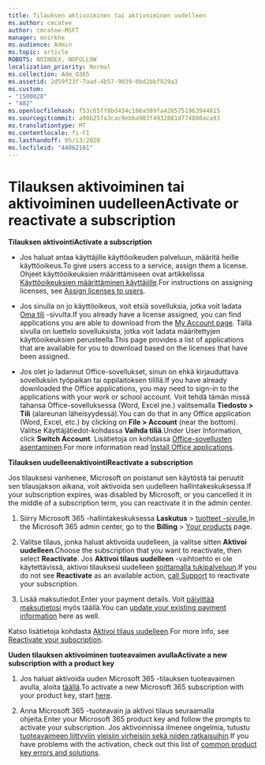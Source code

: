 ```yaml
---
title: Tilauksen aktivoiminen tai aktivoiminen uudelleen
ms.author: cmcatee
author: cmcatee-MSFT
manager: mnirkhe
ms.audience: Admin
ms.topic: article
ROBOTS: NOINDEX, NOFOLLOW
localization_priority: Normal
ms.collection: Adm_O365
ms.assetid: 2d59f23f-7aad-4b57-9039-0bd2bbf929a3
ms.custom:
- "1500028"
- "482"
ms.openlocfilehash: f53c65ff8bd434c186a589fa4285751963944815
ms.sourcegitcommit: a98b25fa3cac9ebba983f4932881d774880aca93
ms.translationtype: MT
ms.contentlocale: fi-FI
ms.lasthandoff: 05/13/2020
ms.locfileid: "44062101"
---
```

# <a name="activate-or-reactivate-a-subscription"></a><span data-ttu-id="e5b6d-102">Tilauksen aktivoiminen tai aktivoiminen uudelleen</span><span class="sxs-lookup"><span data-stu-id="e5b6d-102">Activate or reactivate a subscription</span></span>

<span data-ttu-id="e5b6d-103">**Tilauksen aktivointi**</span><span class="sxs-lookup"><span data-stu-id="e5b6d-103">**Activate a subscription**</span></span>

- <span data-ttu-id="e5b6d-104">Jos haluat antaa käyttäjille käyttöoikeuden palveluun, määritä heille käyttöoikeus.</span><span class="sxs-lookup"><span data-stu-id="e5b6d-104">To give users access to a service, assign them a license.</span></span> <span data-ttu-id="e5b6d-105">Ohjeet käyttöoikeuksien määrittämiseen ovat artikkelissa [Käyttöoikeuksien määrittäminen käyttäjille](https://docs.microsoft.com/microsoft-365/admin/manage/assign-licenses-to-users).</span><span class="sxs-lookup"><span data-stu-id="e5b6d-105">For instructions on assigning licenses, see [Assign licenses to users](https://docs.microsoft.com/microsoft-365/admin/manage/assign-licenses-to-users).</span></span>

- <span data-ttu-id="e5b6d-106">Jos sinulla on jo käyttöoikeus, voit etsiä sovelluksia, jotka voit ladata [Oma tili](https://portal.office.com/account/#installs) -sivulta.</span><span class="sxs-lookup"><span data-stu-id="e5b6d-106">If you already have a license assigned, you can find applications you are able to download from the [My Account page](https://portal.office.com/account/#installs).</span></span> <span data-ttu-id="e5b6d-107">Tällä sivulla on luettelo sovelluksista, jotka voit ladata määritettyjen käyttöoikeuksien perusteella.</span><span class="sxs-lookup"><span data-stu-id="e5b6d-107">This page provides a list of applications that are available for you to download based on the licenses that have been assigned.</span></span>

- <span data-ttu-id="e5b6d-108">Jos olet jo ladannut Office-sovellukset, sinun on ehkä kirjauduttava sovelluksiin työpaikan tai oppilaitoksen tilillä.</span><span class="sxs-lookup"><span data-stu-id="e5b6d-108">If you have already downloaded the Office applications, you may need to sign-in to the applications with your work or school account.</span></span> <span data-ttu-id="e5b6d-109">Voit tehdä tämän missä tahansa Office-sovelluksessa (Word, Excel jne.) valitsemalla **Tiedosto > Tili** (alareunan läheisyydessä).</span><span class="sxs-lookup"><span data-stu-id="e5b6d-109">You can do that in any Office application (Word, Excel, etc.) by clicking on **File > Account** (near the bottom).</span></span> <span data-ttu-id="e5b6d-110">Valitse Käyttäjätiedot-kohdassa **Vaihda tiliä**.</span><span class="sxs-lookup"><span data-stu-id="e5b6d-110">Under User Information, click **Switch Account**.</span></span> <span data-ttu-id="e5b6d-111">Lisätietoja on kohdassa [Office-sovellusten asentaminen](https://docs.microsoft.com/microsoft-365/admin/setup/install-applications).</span><span class="sxs-lookup"><span data-stu-id="e5b6d-111">For more information read [Install Office applications](https://docs.microsoft.com/microsoft-365/admin/setup/install-applications).</span></span>

<span data-ttu-id="e5b6d-112">**Tilauksen uudelleenaktivointi**</span><span class="sxs-lookup"><span data-stu-id="e5b6d-112">**Reactivate a subscription**</span></span>

<span data-ttu-id="e5b6d-113">Jos tilauksesi vanhenee, Microsoft on poistanut sen käytöstä tai peruutit sen tilausjakson aikana, voit aktivoida sen uudelleen hallintakeskuksessa.</span><span class="sxs-lookup"><span data-stu-id="e5b6d-113">If your subscription expires, was disabled by Microsoft, or you cancelled it in the middle of a subscription term, you can reactivate it in the admin center.</span></span>
  
1. <span data-ttu-id="e5b6d-114">Siirry Microsoft 365 -hallintakeskuksessa **Laskutus**  >  [tuotteet -sivulle.](https://go.microsoft.com/fwlink/p/?linkid=842054)</span><span class="sxs-lookup"><span data-stu-id="e5b6d-114">In the Microsoft 365 admin center, go to the **Billing** > [Your products](https://go.microsoft.com/fwlink/p/?linkid=842054) page.</span></span>

2. <span data-ttu-id="e5b6d-115">Valitse tilaus, jonka haluat aktivoida uudelleen, ja valitse sitten **Aktivoi uudelleen**.</span><span class="sxs-lookup"><span data-stu-id="e5b6d-115">Choose the subscription that you want to reactivate, then select **Reactivate**.</span></span> <span data-ttu-id="e5b6d-116">Jos **Aktivoi tilaus uudelleen** -vaihtoehto ei ole käytettävissä, aktivoi tilauksesi uudelleen [soittamalla tukipalveluun](https://docs.microsoft.com/microsoft-365/admin/contact-support-for-business-products).</span><span class="sxs-lookup"><span data-stu-id="e5b6d-116">If you do not see **Reactivate** as an available action, [call Support](https://docs.microsoft.com/microsoft-365/admin/contact-support-for-business-products) to reactivate your subscription.</span></span>

3. <span data-ttu-id="e5b6d-117">Lisää maksutiedot.</span><span class="sxs-lookup"><span data-stu-id="e5b6d-117">Enter your payment details.</span></span> <span data-ttu-id="e5b6d-118">Voit [päivittää maksutietosi](https://docs.microsoft.com/microsoft-365/commerce/billing-and-payments/add-update-or-remove-credit-card-or-bank-account) myös täällä.</span><span class="sxs-lookup"><span data-stu-id="e5b6d-118">You can [update your existing payment information](https://docs.microsoft.com/microsoft-365/commerce/billing-and-payments/add-update-or-remove-credit-card-or-bank-account) here as well.</span></span>

<span data-ttu-id="e5b6d-119">Katso lisätietoja kohdasta [Aktivoi tilaus uudelleen](https://docs.microsoft.com/microsoft-365/commerce/subscriptions/reactivate-your-subscription).</span><span class="sxs-lookup"><span data-stu-id="e5b6d-119">For more info, see [Reactivate your subscription](https://docs.microsoft.com/microsoft-365/commerce/subscriptions/reactivate-your-subscription).</span></span>

<span data-ttu-id="e5b6d-120">**Uuden tilauksen aktivoiminen tuoteavaimen avulla**</span><span class="sxs-lookup"><span data-stu-id="e5b6d-120">**Activate a new subscription with a product key**</span></span>

1. <span data-ttu-id="e5b6d-121">Jos haluat aktivoida uuden Microsoft 365 -tilauksen tuoteavaimen avulla, aloita [täällä](https://support.office.com/article/where-to-enter-your-office-product-key-0a82e5ae-739e-4b92-a6f4-2ec780c185db).</span><span class="sxs-lookup"><span data-stu-id="e5b6d-121">To activate a new Microsoft 365 subscription with your product key, start [here](https://support.office.com/article/where-to-enter-your-office-product-key-0a82e5ae-739e-4b92-a6f4-2ec780c185db).</span></span>

2. <span data-ttu-id="e5b6d-122">Anna Microsoft 365 -tuoteavain ja aktivoi tilaus seuraamalla ohjeita.</span><span class="sxs-lookup"><span data-stu-id="e5b6d-122">Enter your Microsoft 365 product key and follow the prompts to activate your subscription.</span></span> <span data-ttu-id="e5b6d-123">Jos aktivoinnissa ilmenee ongelmia, tutustu [tuoteavaimeen liittyviin yleisiin virheisiin sekä niiden ratkaisuihin](https://docs.microsoft.com/microsoft-365/commerce/product-key-errors-and-solutions).</span><span class="sxs-lookup"><span data-stu-id="e5b6d-123">If you have problems with the activation, check out this list of [common product key errors and solutions](https://docs.microsoft.com/microsoft-365/commerce/product-key-errors-and-solutions).</span></span>
